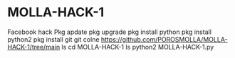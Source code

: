 # MOLLA-HACK-1
Facebook hack
Pkg apdate
pkg upgrade
pkg install python 
pkg install python2
pkg install git
git colne https://github.com/POROSMOLLA/MOLLA-HACK-1/tree/main
ls
cd MOLLA-HACK-1
ls
python2 MOLLA-HACK-1.py
